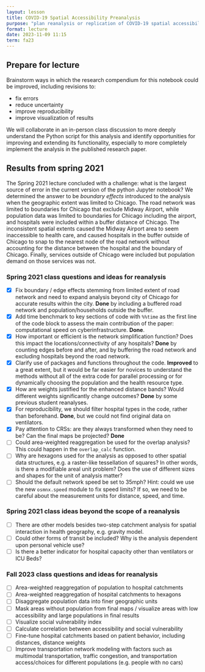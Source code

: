 ```yaml
---
layout: lesson
title: COVID-19 Spatial Accessibility Preanalysis
purpose: "plan reanalysis or replication of COVID-19 spatial accessibility"
format: lecture
date: 2023-11-09 11:15
term: fa23
---
```


## Prepare for lecture

Brainstorm ways in which the research compendium for this notebook could be improved, including revisions to:

- fix errors
- reduce uncertainty
- improve reproducibility
- improve visualization of results

We will collaborate in an in-person class discussion to more deeply understand the Python script for this analysis and identify opportunities for improving and extending its functionality, especially to more completely implement the analysis in the published research paper.

## Results from spring 2021

The Spring 2021 lecture concluded with a challenge: what is the largest source of error in the current version of the python Jupyter notebook?
We determined the answer to be *boundary effects* introduced to the analysis when the geographic extent was limited to Chicago.
The road network was limited to boundaries for Chicago that exclude Midway Airport, while population data was limited to boundaries for Chicago including the airport, and hospitals were included within a buffer distance of Chicago.
The inconsistent spatial extents caused the Midway Airport area to seem inaccessible to health care, and caused hospitals in the buffer outside of Chicago to snap to the nearest node of the road network without accounting for the distance between the hospital and the boundary of Chicago.
Finally, services outside of Chicago were included but population demand on those services was not.

### Spring 2021 class questions and ideas for reanalysis

- [x] Fix boundary / edge effects stemming from limited extent of road network and need to expand analysis beyond city of Chicago for accurate results within the city. **Done** by including a buffered road network and population/households outside the buffer.
- [x] Add time benchmark to key sections of code with `%%time` as the first line of the code block to assess the main contribution of the paper: computational speed on cyberinfrastructure. **Done**.
- [x] How important or efficient is the network simplification function? Does this impact the locations/connectivity of any hospitals? **Done** by counting edges before and after, and by buffering the road network and excluding hospitals beyond the road network.
- [x] Clarify use of packages and functions throughout the code. **Improved** to a great extent, but it would be far easier for novices to understand the methods without all of the extra code for parallel processing or for dynamically choosing the population and the health resource type.
- [x] How are weights justified for the enhanced distance bands? Would different weights significantly change outcomes? **Done** by some previous student reanalyses.
- [x] For reproducibility, we should filter hospital types in the code, rather than beforehand. **Done**, but we could not find original data on ventilators.
- [x] Pay attention to CRSs: are they always transformed when they need to be? Can the final maps be projected? **Done** 
- [ ] Could area-weighted reaggregation be used for the overlap analysis? This could happen in the `overlap_calc` function.
- [ ] Why are hexagons used for the analysis as opposed to other spatial data structures, e.g. a raster-like tessellation of squares? In other words, is there a modifiable areal unit problem? Does the use of different sizes and shapes for the unit of analysis matter?
- [ ] Should the default network speed be set to 35mph? Hint: could we use the new `osmnx.speed` module to fix speed limits? If so, we need to be careful about the measurement units for distance, speed, and time.

### Spring 2021 class ideas beyond the scope of a reanalysis

- [ ] There are other models besides two-step catchment analysis for spatial interaction in health geography, e.g. gravity model.
- [ ] Could other forms of transit be included? Why is the analysis dependent upon personal vehicle use?
- [ ] Is there a better indicator for hospital capacity other than ventilators or ICU Beds?

### Fall 2023 class questions and ideas for reanalysis

- [ ] Area-weighted reaggregation of population to hospital catchments
- [ ] Area-weighted reaggregation of hospital catchments to hexagons
- [ ] Disaggregate population data into finer geographic units
- [ ] Mask areas without population from final maps / visualize areas with low accessibility and large populations in final results
- [ ] Visualize social vulnerability index
- [ ] Calculate correlation between accessibility and social vulnerability
- [ ] Fine-tune hospital catchments based on patient behavior, including distances, distance weights
- [ ] Improve transportation network modeling with factors such as multimodal transportation, traffic congestion, and transportation access/choices for different populations (e.g. people with no cars)
